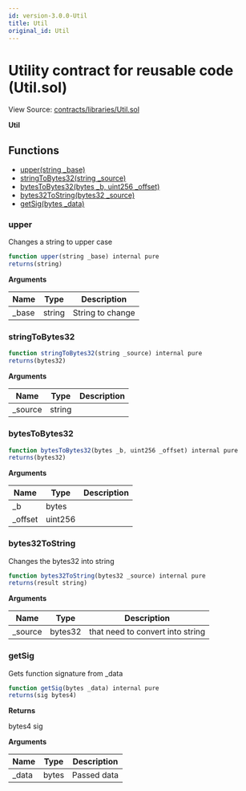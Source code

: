 ```yaml
---
id: version-3.0.0-Util
title: Util
original_id: Util
---
```


# Utility contract for reusable code (Util.sol)

View Source: [contracts/libraries/Util.sol](../../contracts/libraries/Util.sol)

**Util**

## Functions

- [upper(string _base)](#upper)
- [stringToBytes32(string _source)](#stringtobytes32)
- [bytesToBytes32(bytes _b, uint256 _offset)](#bytestobytes32)
- [bytes32ToString(bytes32 _source)](#bytes32tostring)
- [getSig(bytes _data)](#getsig)

### upper

Changes a string to upper case

```js
function upper(string _base) internal pure
returns(string)
```

**Arguments**

| Name        | Type           | Description  |
| ------------- |------------- | -----|
| _base | string | String to change | 

### stringToBytes32

```js
function stringToBytes32(string _source) internal pure
returns(bytes32)
```

**Arguments**

| Name        | Type           | Description  |
| ------------- |------------- | -----|
| _source | string |  | 

### bytesToBytes32

```js
function bytesToBytes32(bytes _b, uint256 _offset) internal pure
returns(bytes32)
```

**Arguments**

| Name        | Type           | Description  |
| ------------- |------------- | -----|
| _b | bytes |  | 
| _offset | uint256 |  | 

### bytes32ToString

Changes the bytes32 into string

```js
function bytes32ToString(bytes32 _source) internal pure
returns(result string)
```

**Arguments**

| Name        | Type           | Description  |
| ------------- |------------- | -----|
| _source | bytes32 | that need to convert into string | 

### getSig

Gets function signature from _data

```js
function getSig(bytes _data) internal pure
returns(sig bytes4)
```

**Returns**

bytes4 sig

**Arguments**

| Name        | Type           | Description  |
| ------------- |------------- | -----|
| _data | bytes | Passed data | 

